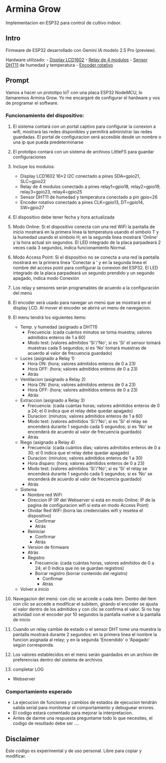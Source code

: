 # Armina Grow
Implementacion en ESP32 para control de cultivo indoor.

## Intro
Firmware de ESP32 desarrollado con Gemini IA modelo 2.5 Pro (preview).

Hardware utilizado:
	- [Display LCD1602](https://protosupplies.com/product/lcd1602-16x2-i2c-blue-lcd-display/)
	- [Relay de 4 modulos](https://protosupplies.com/product/relay-module-5v-x-4-relay-w-opto-isolation/)
	- [Sensor DHT11](https://protosupplies.com/product/dht11-humidity-and-temp-sensor-module/) de humedad y temperatura
	- [Encoder rotativo](https://protosupplies.com/product/rotary-encoder-module/)

## Prompt
Vamos a hacer un prototipo IoT con una placa ESP32 NodeMCU, lo llamaremos Armina Grow. Yo me encargaré de configurar el hardware y vos de programar el software.

### Funcionamiento del dispositivo:

1. El sistema contará con un portal captivo para configurar la conexion a wifi, mostrará las redes disponibles y permitirá administrar las redes guardadas. El portal de configuracion será accesible desde un nombre o una ip que pueda predeterminarse

2. El prototipo contará con un sistema de archivos LittleFS para guardar configuraciones

3. Incluye los modulos:
	- Display LCD1602 16×2 I2C conectado a pines SDA=gpio21, SLC=gpio22
	- Relay de 4 modulos conectado a pines relay1=gpio18, relay2=gpio19, relay3=gpio23, relay4=gpio25
	- Sensor DHT11 de humedad y temperatura conectado a pin gpio=26
	- Encoder rotativo conectado a pines CLK=gpio13, DT=gpio14, SW=gpio27

4. El dispositivo debe tener fecha y hora actualizada

5. Modo Online: Si el dispositivo conecta con una red WiFi la pantalla de inicio mostrará en la primera linea la temperatura usando el simbolo T y la humedad usando el simbolo H; en la segunda linea mostrará 'Online' y la hora actual sin segundos. El LED integrado de la placa parpadeará 2 veces cada 3 segundos, indica funcionamiento Normal.

6. Modo Access Point: Si el dispositivo no se conecta a una red la pantalla mostrará en la primera linea 'Conectar a ' y en la segunda linea el nombre del access point para configurar la conexion del ESP32. El LED integrado de la placa parpadeará un segundo prendido y un segundo apagado, indica modo Conexión

7. Los relay y sensores serán programables de acuerdo a la configuración del menú

8. El encoder será usado para navegar un menú que se mostrará en el display LCD. Al mover el encoder se abrirá un menu de navegacion. 

9. El menu tendrá los siguientes items:
	- Temp. y humedad (asignado a DHT11)
		- Frecuencia: (cada cuántos minutos se toma muestra; valores admitidos enteros de 1 a 60)
		- Modo test: (valores admitidos 'Si'/'No'; si es 'Si' el sensor tomará muestras cada 5 segundos; si es 'No' tomará muestras de acuerdo al valor de frecuencia guardado)
	- Luces (asignado a Relay 1)
		- Hora ON: (hora; valores admitidos enteros de 0 a 23)
		- Hora OFF: (hora; valores admitidos enteros de 0 a 23)
		- Atrás
	- Ventilacion (asignado a Relay 2)
		- Hora ON: (hora; valores admitidos enteros de 0 a 23)
		- Hora OFF: (hora; valores admitidos enteros de 0 a 23)
		- Atrás
	- Extraccion (asignado a Relay 3)
		- Frecuencia: (cada cuántas horas; valores admitidos enteros de 0 a 24; el 0 indica que el relay debe quedar apagado)
		- Duracion: (minutos; valores admitidos enteros de 1 a 60)
		- Modo test: (valores admitidos 'Si'/'No'; si es 'Si' el relay se encenderá durante 1 segundo cada 5 segundos; si es 'No' se encenderá de acuerdo al valor de frecuencia guardado)
		- Atrás
	- Riego (asignado a Relay 4)
		- Frecuencia: (cada cuántos días; valores admitidos enteros de 0 a 30; el 0 indica que el relay debe quedar apagado)
		- Duracion: (minutos; valores admitidos enteros de 1 a 30)
		- Hora disparo: (hora; valores admitidos enteros de 0 a 23)
		- Modo test: (valores admitidos 'Si'/'No'; si es 'Si' el relay se encenderá durante 1 segundo cada 5 segundos; si es 'No' se encenderá de acuerdo al valor de frecuencia guardado)
		- Atrás
	- Sistema
		- Nombre red WiFi
		- Direccion IP (IP del Webserver si está en modo Online; IP de la pagina de configuracion wifi si esta en modo Access Point)
		- Olvidar Red WiFi (borra las credenciales wifi y resetea el dispositivo)
			- Confirmar
			- Atrás
		- Reiniciar
			- Confirmar
			- Atrás
		- Version de firmware
		- Atrás
		- Registro
			- Frecuencia: (cada cuántas horas, valores admitidos de 0 a 24; el 0 indica que no se guardan registros)
			- Borrar registro (borrar contenido del registro)
				- Confirmar
				- Atrás
	- Volver a inicio

10. Navegacion del menú: con clic se accede a cada item. Dentro del item con clic se accede a modificar el subitem, girando el encoder se ajusta el valor dentro de los admitidos y con clic se confirma el valor. Si no hay actividad con el encoder por 10 segundos la pantalla vuelve a la pantalla de inicio 

11. Cuando un relay cambie de estado o el sensor DHT tome una muestra la pantalla mostrará durante 2 segundos: en la primera linea el nombre la funcion asignada al relay; y en la segunda 'Encendido' o 'Apagado' según corresponda.

12. Los valores establecidos en el menú serán guardados en un archivo de preferencias dentro del sistema de archivos

13. completar LOG

* Webserver

### Comportamiento esperado
* La ejecucion de funciones y cambios de estados de ejecucion tendrán salida serial para monitorear el comportamiento y debuguear errores.
* El codigo estará comentado para mejorar la interpretacion.
* Antes de darme una respuesta preguntame todo lo que necesites, el codigo de resultado debe ser ....

## Disclaimer
Este codigo es experimental y de uso personal. Libre para copiar y modificar.
